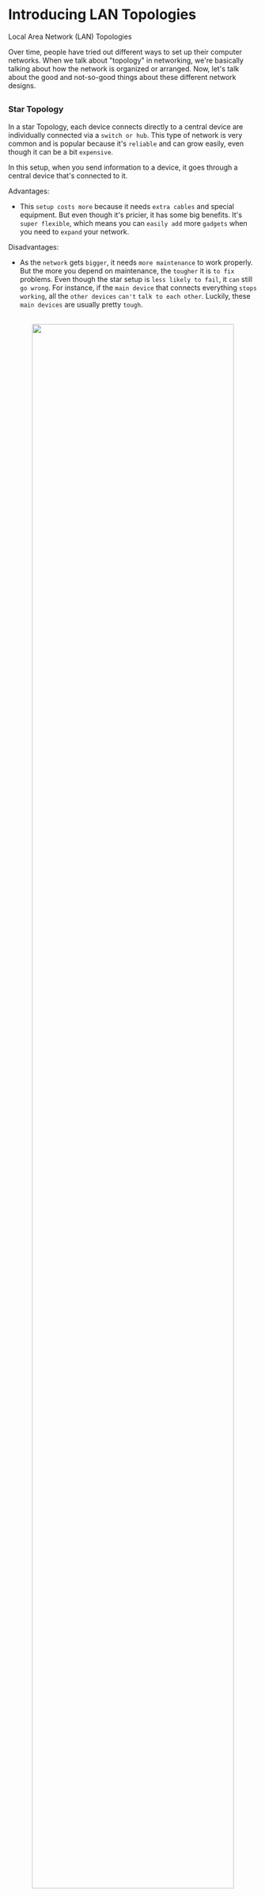 #  Introducing LAN Topologies

Local Area Network (LAN) Topologies

Over time, people have tried out different ways to set up their computer networks. When we talk about "topology" in networking, we're basically talking about how the network is organized or arranged. Now, let's talk about the good and not-so-good things about these different network designs.

<h2></h2>

<h3>Star Topology</h3>

In a star Topology, each device connects directly to a central device are individually connected via a `switch or hub`. This type of network is very common and is popular because it's `reliable` and can grow easily, even though it can be a bit `expensive`.

In this setup, when you send information to a device, it goes through a central device that's connected to it. 

Advantages: 

- This `setup costs more` because it needs `extra cables` and special equipment. But even though it's pricier, it has some big benefits. It's `super flexible`, which means you can `easily add` more `gadgets` when you need to `expand` your network.

Disadvantages:

- As the `network` gets `bigger`, it needs `more maintenance` to work properly. But the more you depend on maintenance, the `tougher` it is `to fix` problems. Even though the star setup is `less likely to fail`, it `can` still `go wrong`. For instance, if the `main device` that connects everything `stops working`, all the `other devices` `can't` `talk to each other`. Luckily, these `main devices` are usually pretty `tough`.


<p align="center">
<br/>
<img src="https://i.imgur.com/XRKxIXr.png" height="90%" width="90%" alt=""/>
<br />

<p align="center">
<br/>
<img src="https://i.imgur.com/1loe5YJ.png" height="90%" width="90%" alt=""/>
<br />



<h2></h2>

<h3>Bus Topology</h3>

In this setup, we have `one main cable`, like the `trunk of a tree`. `Devices` are `connected` to this `cable`, kind of like `leaves grow from branches on a tree`.

Advantages:

- Bus Topology are `one of the easier` and `more cost-efficient` to `set up` because they `don't require` `expensive cables` or `special equipment to connect devices`.

Disadvantages:

- When `all data` for each device `travels on one cable`, it can `slow down` and create a `traffic jam` if multiple devices want data at the same time. This can make it `hard to figure out` `which device` is having `problems` because they all `share same path`.

- Another problem with the Bus Topology is that it `lacks a backup plan` if something goes wrong. This happens because there's a `single weak point` in the `main cable`. If this `cable breaks`, `devices can't talk` to each other anymore.

<p align="center">
<br/>
<img src="https://i.imgur.com/jVD57JO.png" height="90%" width="90%" alt=""/>
<br />

<p align="center">
<br/>
<img src="https://i.imgur.com/syQYAKc.png" height="90%" width="90%" alt=""/>
<br />


<h2></h2>

<h3>Ring Topology</h3>

The ring topology, also called `token topology`, is a network `setup` where `devices` like computers are `linked in a circle`. This means there's `less need` for lots of `cables` and less reliance on `special equipment`, constrast to what's needed in a star topology.

The `data travels around in a loop` `until` it gets to where it's `supposed to go`. Devices on the loop help pass the data along. What's cool is that a device will `only send data it gets from another device` when it `doesn't have any of its own` to send. `If it has its own` data to send, it `sends that first` before passing on someone else's data.

Advantages:

- In this setup, `data moves in only one direction`, making it `easy to fix problems`.

- There are `fewer traffic jams` compared to a Bus Topology because a lot of `data isn't moving all at once`.


Disadvantages:

- `Not the most efficient way` for data to travel because it `might have to go through lots of devices` before it reaches where it's supposed to.

- The way it's set up means that if a `cable gets cut or a device breaks`, the `whole network stops working`.

<p align="center">
<br/>
<img src="https://i.imgur.com/Z0eu5IF.png" height="90%" width="90%" alt=""/>
<br />

<p align="center">
<br/>
<img src="https://i.imgur.com/wQjRk3H.png" height="90%" width="90%" alt=""/>
<br />


<h2></h2>

<h3>What is a Switch?</h3>

`Switches` are like `traffic controllers for a network`. They collect lots of gadgets like computers, printers, and other network stuff and `plug them into their special slots`. These switches are often used in big networks like at companies, schools, or large places with many gadgets. They have different slots (4, 8, 16, 24, 32, 64, etc.) where all these gadgets can connect.

`Switches` are way `smarter` than hubs or repeaters. They `know which device is plugged into which connection`. So, when they get a message, they `don't shout it to everyone` like a hub would. Instead, they `send it directly to the right person`. This makes the network `faster and less crowded`.

Switches and routers can link up with each other, which makes the network `more dependable` because it gives data more than one way to go. If one path has a problem, `data can use a different route`. It `might slow things down` a bit, but the `network keeps working`, which is better than it not working at all,  `increases the redundancy` (the reliability).

<p align="center">
<br/>
<img src="https://i.imgur.com/SoFIRCQ.png" height="90%" width="90%" alt=""/>
<br />


<h2></h2>

<h3>What is a Router?</h3>

A router links different networks and shares information between them. It's like a traffic cop for data, deciding where it should go.


Routing is like giving directions to data so it can find its way across networks. It's all about making a `road for data to trave`l on and reach its destination safely.

<p align="center">
<br/>
<img src="https://i.imgur.com/3Jsl2Hg.png" height="90%" width="90%" alt=""/>
<br />


<h2></h2>

Question 1: What does LAN stand for?

Answer: `Local Area Network`

Question 2: What is the verb given to the job that Routers perform?

Answer: `Routing`

Question 3: What device is used to centrally connect multiple devices on the local network and transmit data to the correct location?

Answer: `Switch`

Question 4: What topology is cost-efficient to set up?

Answer: `Bus Topology`

Question 5: What topology is expensive to set up and maintain?

Answer: `Star Topology`

Question 6: Complete the interactive lab attached to this task. What is the flag given at the end?

Answer: `THM{TOPOLOGY_FLAWS}`
